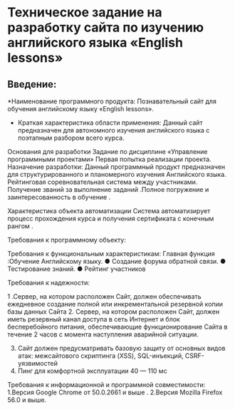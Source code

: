 # Техническое задание на разработку сайта по изучению английского языка   «English lessons»  
	

## Введение:

 *Наименование программного продукта: Познавательный сайт для обучения английскому языку «English lessons». 
 *	Краткая характеристика области применения: Данный сайт предназначен для автономного изучения английского языка с поэтапным разбором всего курса.

Основания для разработки
Задание по дисциплине «Управление программными проектами»
Первая попытка реализации проекта.
Назначение разработки:
Данный программный продукт предназначен для структурированного и планомерного изучения Английского языка. Рейтинговая соревновательная система между участниками.
Получение званий за выполнение заданий .Полное погружение и заинтересованность  в обучение .

Характеристика объекта автоматизации
Система автоматизирует процесс прохождения курса и получения сертификата с конечным рангом .
 
Требования к программному объекту:


Требования к функциональным характеристикам:
Главная функция :Обучение Английскому языку.
● Создание форума обратной связи.
● Тестирование знаний.
● Рейтинг участников 



Требования к надежности:

1 .Сервер, на котором расположен Сайт, должен обеспечивать ежедневное создание полной или инкрементальной резервной копии базы данных Сайта
2. Сервер, на котором расположен Сайт, должен иметь резервный канал доступа в сеть Интернет и блок бесперебойного питания, обеспечивающие функционирование Сайта в течение 2 часов с момента наступления аварийной ситуации.

3. Сайт должен предусматривать базовую защиту от основных видов атак: межсайтового скриптинга (XSS), SQL-инъекций, CSRF-уязвимостей
4. Пинг для комфортной эксплуатации 40 — 110 мс 

Требования к информационной и программной совместимости:
1.Версия Google Chrome от 50.0.2661 и выше .
2.Версия Mozilla Firefox 56.0 и выше.




